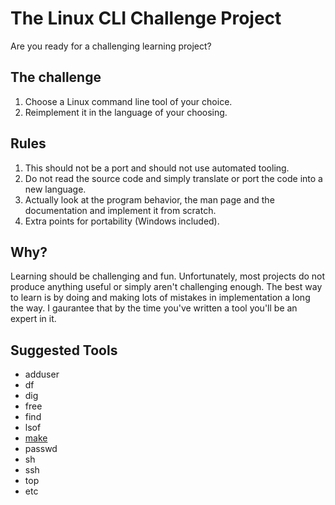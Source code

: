 # The Linux CLI Challenge Project

Are you ready for a challenging learning project?

## The challenge

1. Choose a Linux command line tool of your choice.  
2. Reimplement it in the language of your choosing.

## Rules

1. This should not be a port and should not use automated tooling. 
2. Do not read the source code and simply translate or port the code into a new language.  
3. Actually look at the program behavior, the man page and the documentation and implement it from scratch.
4. Extra points for portability (Windows included).

## Why?

Learning should be challenging and fun. Unfortunately, most projects do not produce anything useful or simply aren't challenging enough.
The best way to learn is by doing and making lots of mistakes in implementation a long the way.  I gaurantee that by the time you've written a tool you'll be an expert in it.

## Suggested Tools
- adduser
- df
- dig
- free
- find
- lsof
- [make](https://github.com/hookenz/linux-cli-challenge/tree/main/make)
- passwd
- sh
- ssh
- top
- etc
